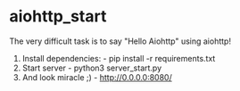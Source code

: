 # aiohttp_start

The very difficult task is to say "Hello Aiohttp" using aiohttp!

1. Install dependencies: - pip install -r requirements.txt
2. Start server - python3 server_start.py
3. And look miracle ;) - http://0.0.0.0:8080/

